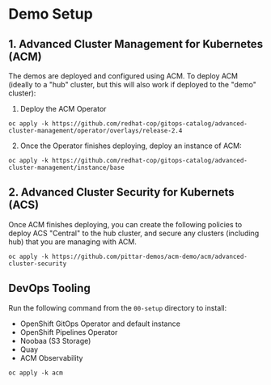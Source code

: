 # Demo Setup

## 1. Advanced Cluster Management for Kubernetes (ACM)

The demos are deployed and configured using ACM.  To deploy ACM (ideally to a "hub" cluster, but this will also work if deployed to the "demo" cluster):

1. Deploy the ACM Operator
```
oc apply -k https://github.com/redhat-cop/gitops-catalog/advanced-cluster-management/operator/overlays/release-2.4
```
2. Once the Operator finishes deploying, deploy an instance of ACM:
```
oc apply -k https://github.com/redhat-cop/gitops-catalog/advanced-cluster-management/instance/base
```

## 2. Advanced Cluster Security for Kubernets (ACS)

Once ACM finishes deploying, you can create the following policies to deploy ACS "Central" to the hub cluster, and secure any clusters (including hub) that you are managing with ACM.

```
oc apply -k https://github.com/pittar-demos/acm-demo/acm/advanced-cluster-security
```

## DevOps Tooling

Run the following command from the `00-setup` directory to install:
* OpenShift GitOps Operator and default instance
* OpenShift Pipelines Operator
* Noobaa (S3 Storage)
* Quay
* ACM Observability

```
oc apply -k acm
```